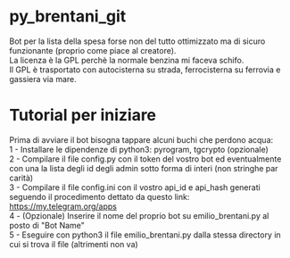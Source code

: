 # py_brentani_git
Bot per la lista della spesa forse non del tutto ottimizzato ma di sicuro funzionante (proprio come piace al creatore).\
La licenza è la GPL perchè la normale benzina mi faceva schifo.\
Il GPL è trasportato con autocisterna su strada, ferrocisterna su ferrovia e gassiera via mare.

# Tutorial per iniziare
Prima di avviare il bot bisogna tappare alcuni buchi che perdono acqua:\
1 - Installare le dipendenze di python3: pyrogram, tgcrypto (opzionale)\
2 - Compilare il file config.py con il token del vostro bot ed eventualmente con una la lista degli id degli admin sotto forma di interi (non stringhe par carità)\
3 - Compilare il file config.ini con il vostro api_id e api_hash generati seguendo il procedimento dettato da questo link: https://my.telegram.org/apps \
4 - (Opzionale) Inserire il nome del proprio bot su emilio_brentani.py al posto di "Bot Name"\
5 - Eseguire con python3 il file emilio_brentani.py dalla stessa directory in cui si trova il file (altrimenti non va)
